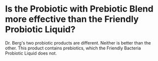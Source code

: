 # Is the Probiotic with Prebiotic Blend  more effective than the Friendly Probiotic Liquid?

Dr. Berg's two probiotic products are different. Neither is better than the other. This product contains prebiotics, which the Friendly Bacteria Probiotic Liquid does not.